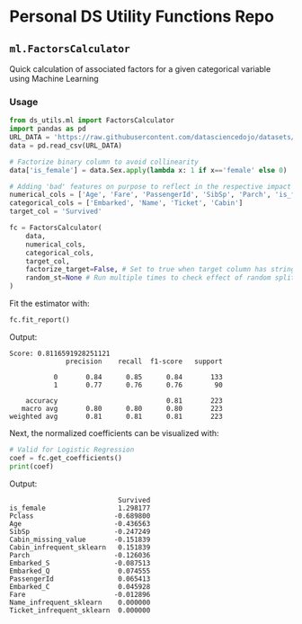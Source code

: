 # Personal DS Utility Functions Repo

## `ml.FactorsCalculator`
Quick calculation of associated factors for a given categorical variable using Machine Learning

### Usage
```python
from ds_utils.ml import FactorsCalculator
import pandas as pd
URL_DATA = 'https://raw.githubusercontent.com/datasciencedojo/datasets/master/titanic.csv'
data = pd.read_csv(URL_DATA)

# Factorize binary column to avoid collinearity
data['is_female'] = data.Sex.apply(lambda x: 1 if x=='female' else 0)

# Adding 'bad' features on purpose to reflect in the respective impact factors
numerical_cols = ['Age', 'Fare', 'PassengerId', 'SibSp', 'Parch', 'is_female', 'Pclass']
categorical_cols = ['Embarked', 'Name', 'Ticket', 'Cabin']
target_col = 'Survived'

fc = FactorsCalculator(
    data,
    numerical_cols,
    categorical_cols,
    target_col,
    factorize_target=False, # Set to true when target column has strings and need to be converted to int
    random_st=None # Run multiple times to check effect of random split 
)

```

Fit the estimator with:
```python
fc.fit_report()
```
Output:
```
Score: 0.8116591928251121
              precision    recall  f1-score   support

           0       0.84      0.85      0.84       133
           1       0.77      0.76      0.76        90

    accuracy                           0.81       223
   macro avg       0.80      0.80      0.80       223
weighted avg       0.81      0.81      0.81       223
```

Next, the normalized coefficients can be visualized with:
```python
# Valid for Logistic Regression
coef = fc.get_coefficients()
print(coef)
```
Output:
```
                           Survived
is_female                  1.298177
Pclass                    -0.689800
Age                       -0.436563
SibSp                     -0.247249
Cabin_missing_value       -0.151839
Cabin_infrequent_sklearn   0.151839
Parch                     -0.126036
Embarked_S                -0.087513
Embarked_Q                 0.074555
PassengerId                0.065413
Embarked_C                 0.045928
Fare                      -0.012896
Name_infrequent_sklearn    0.000000
Ticket_infrequent_sklearn  0.000000
```
